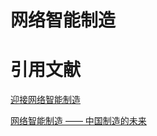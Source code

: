 # 网络智能制造





# 引用文献

[迎接网络智能制造](../../阅读笔记/论创新设计/迎接网络智能制造.md)

[网络智能制造 —— 中国制造的未来](../../阅读笔记/论创新设计/网络智能制造.md)

